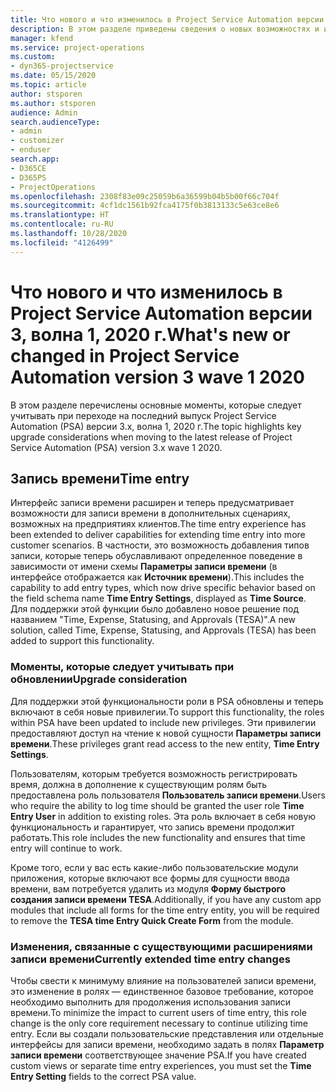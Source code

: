 ```yaml
---
title: Что нового и что изменилось в Project Service Automation версии 3.x, волна 1, 2020 г.
description: В этом разделе приведены сведения о новых возможностях и изменениях в Project Service Automation версии 3, волна 1, 2020 г.
manager: kfend
ms.service: project-operations
ms.custom:
- dyn365-projectservice
ms.date: 05/15/2020
ms.topic: article
author: stsporen
ms.author: stsporen
audience: Admin
search.audienceType:
- admin
- customizer
- enduser
search.app:
- D365CE
- D365PS
- ProjectOperations
ms.openlocfilehash: 2308f83e09c25059b6a36599b04b5b00f66c704f
ms.sourcegitcommit: 4cf1dc1561b92fca4175f0b3813133c5e63ce8e6
ms.translationtype: HT
ms.contentlocale: ru-RU
ms.lasthandoff: 10/28/2020
ms.locfileid: "4126499"
---
```

# <a name="whats-new-or-changed-in-project-service-automation-version-3-wave-1-2020"></a><span data-ttu-id="622c1-103">Что нового и что изменилось в Project Service Automation версии 3, волна 1, 2020 г.</span><span class="sxs-lookup"><span data-stu-id="622c1-103">What's new or changed in Project Service Automation version 3 wave 1 2020</span></span>
<span data-ttu-id="622c1-104">В этом разделе перечислены основные моменты, которые следует учитывать при переходе на последний выпуск Project Service Automation (PSA) версии 3.x, волна 1, 2020 г.</span><span class="sxs-lookup"><span data-stu-id="622c1-104">The topic highlights key upgrade considerations when moving to the latest release of Project Service Automation (PSA) version 3.x wave 1 2020.</span></span>

## <a name="time-entry"></a><span data-ttu-id="622c1-105">Запись времени</span><span class="sxs-lookup"><span data-stu-id="622c1-105">Time entry</span></span>
<span data-ttu-id="622c1-106">Интерфейс записи времени расширен и теперь предусматривает возможности для записи времени в дополнительных сценариях, возможных на предприятиях клиентов.</span><span class="sxs-lookup"><span data-stu-id="622c1-106">The time entry experience has been extended to deliver capabilities for extending time entry into more customer scenarios.</span></span> <span data-ttu-id="622c1-107">В частности, это возможность добавления типов записи, которые теперь обуславливают определенное поведение в зависимости от имени схемы **Параметры записи времени** (в интерфейсе отображается как **Источник времени**).</span><span class="sxs-lookup"><span data-stu-id="622c1-107">This includes the capability to add entry types, which now drive specific behavior based on the field schema name **Time Entry Settings**, displayed as **Time Source**.</span></span> <span data-ttu-id="622c1-108">Для поддержки этой функции было добавлено новое решение под названием "Time, Expense, Statusing, and Approvals (TESA)".</span><span class="sxs-lookup"><span data-stu-id="622c1-108">A new solution, called Time, Expense, Statusing, and Approvals (TESA) has been added to support this functionality.</span></span>

### <a name="upgrade-consideration"></a><span data-ttu-id="622c1-109">Моменты, которые следует учитывать при обновлении</span><span class="sxs-lookup"><span data-stu-id="622c1-109">Upgrade consideration</span></span>
<span data-ttu-id="622c1-110">Для поддержки этой функциональности роли в PSA обновлены и теперь включают в себя новые привилегии.</span><span class="sxs-lookup"><span data-stu-id="622c1-110">To support this functionality, the roles within PSA have been updated to include new privileges.</span></span> <span data-ttu-id="622c1-111">Эти привилегии предоставляют доступ на чтение к новой сущности **Параметры записи времени**.</span><span class="sxs-lookup"><span data-stu-id="622c1-111">These privileges grant read access to the new entity, **Time Entry Settings**.</span></span>

<span data-ttu-id="622c1-112">Пользователям, которым требуется возможность регистрировать время, должна в дополнение к существующим ролям быть предоставлена роль пользователя **Пользователь записи времени**.</span><span class="sxs-lookup"><span data-stu-id="622c1-112">Users who require the ability to log time should be granted the user role **Time Entry User** in addition to existing roles.</span></span> <span data-ttu-id="622c1-113">Эта роль включает в себя новую функциональность и гарантирует, что запись времени продолжит работать.</span><span class="sxs-lookup"><span data-stu-id="622c1-113">This role includes the new functionality and ensures that time entry will continue to work.</span></span>

<span data-ttu-id="622c1-114">Кроме того, если у вас есть какие-либо пользовательские модули приложения, которые включают все формы для сущности ввода времени, вам потребуется удалить из модуля **Форму быстрого создания записи времени TESA**.</span><span class="sxs-lookup"><span data-stu-id="622c1-114">Additionally, if you have any custom app modules that include all forms for the time entry entity, you will be required to remove the **TESA time Entry Quick Create Form** from the module.</span></span>

### <a name="currently-extended-time-entry-changes"></a><span data-ttu-id="622c1-115">Изменения, связанные с существующими расширениями записи времени</span><span class="sxs-lookup"><span data-stu-id="622c1-115">Currently extended time entry changes</span></span>
<span data-ttu-id="622c1-116">Чтобы свести к минимуму влияние на пользователей записи времени, это изменение в ролях — единственное базовое требование, которое необходимо выполнить для продолжения использования записи времени.</span><span class="sxs-lookup"><span data-stu-id="622c1-116">To minimize the impact to current users of time entry, this role change is the only core requirement necessary to continue utilizing time entry.</span></span> <span data-ttu-id="622c1-117">Если вы создали пользовательские представления или отдельные интерфейсы для записи времени, необходимо задать в полях **Параметр записи времени** соответствующее значение PSA.</span><span class="sxs-lookup"><span data-stu-id="622c1-117">If you have created custom views or separate time entry experiences, you must set the **Time Entry Setting** fields to the correct PSA value.</span></span>
